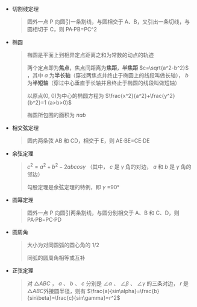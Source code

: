 - 切割线定理
  > 圆外一点 P 向圆引一条割线，与圆相交于 A、B，又引出一条切线，与圆相切于 C，则 PA·PB=PC^2

- 椭圆
  > 椭圆是平面上到相异定点距离之和为常数的动点的轨迹
  >
  > 两个定点即为**焦点**，焦点间距离为**焦距**，**半焦距** $c=\sqrt{a^2-b^2}$ ，其中 $a$ 为**半长轴**（穿过两焦点并终止于椭圆上的线段叫做长轴）， $b$ 为**半短轴**（穿过中心垂直于长轴并且终止于椭圆的线段叫做短轴）
  >
  > 以原点(0, 0)为中心的椭圆方程为 $\frac{x^2}{a^2}+\frac{y^2}{b^2}=1 (a>b>0)$
  >
  > 椭圆所包围的面积为 $\pi ab$

- 相交弦定理
  > 圆内两条弦 AB 和 CD，相交于 E，则 AE·BE=CE·DE

- 余弦定理
  > $c^2=a^2+b^2-2abcos\gamma$ （其中， $c$ 是 $\gamma$ 角的对边， $a$ 和 $b$ 是 $\gamma$ 角的邻边）
  >
  > 勾股定理是余弦定理的特例，即 $\gamma$ =90&deg;

- 圆幂定理
  > 圆外一点 P 向圆引两条割线，与圆分别相交于 A、B 和 C、D，则 PA·PB=PC·PD

- 圆周角
  > 大小为对同圆弧的圆心角的 1/2
  >
  > 同弧的圆周角相等或互补

- 正弦定理
  > 对 $\triangle ABC$ ， $a$ 、 $b$ 、 $c$ 分别是 $\angle\alpha$ 、 $\angle\beta$ 、 $\angle\gamma$ 的三条对边， $r$ 是 $\triangle ABC$外接圆半径，则有 $\frac{a}{sin\alpha}=\frac{b}{sin\beta}=\frac{c}{sin\gamma}=r^2$




